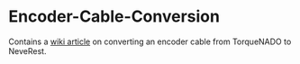 # Encoder-Cable-Conversion
Contains a [wiki article](https://github.com/WestsideRobotics/Encoder-Cable-Conversion/wiki) on converting an encoder cable from TorqueNADO to NeveRest.
